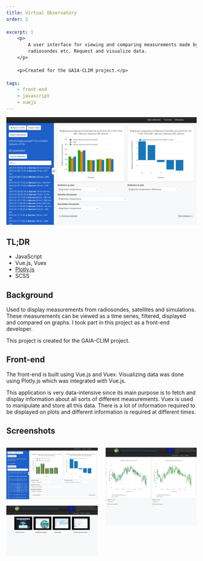 ```yaml
---
title: Virtual Observatory
order: 2

excerpt: |
    <p>
        A user interface for viewing and comparing measurements made by satellites,
        radiosondes etc. Request and visualize data.
    </p>

    <p>Created for the GAIA-CLIM project.</p>

tags:
    - front-end
    - javascript
    - vuejs
---
```


<div class="wider-than-container">

![Virtual Observatory](img/virtual-observatory.png)

</div>

## TL;DR

* JavaScript
* Vue.js, Vuex
* [Plotly.js](https://plot.ly/javascript/)
* SCSS

## Background

Used to display measurements from radiosondes, satellites and simulations. These
measurements can be viewed as a time series, filtered, displayed and compared
on graphs. I took part in this project as a front-end developer.

This project is created for the GAIA-CLIM project.

## Front-end

The front-end is built using Vue.js and Vuex. Visualizing data was done using
Plotly.js which was integrated with Vue.js.

This application is very data-intensive since its main purpose is to fetch and display
information about all sorts of different measurements. Vuex is used to manipulate and
store all this data. There is a lot of information required to be displayed on plots
and different information is required at different times.

## Screenshots

<div class="columns">
<div class="column">

![Virtual observatory](img/virtual-observatory.png)

![Tutorials page](img/virtual-observatory-tutorials.png)

</div>
<div class="column">

![Closed sidebar and large plots](img/virtual-observatory-large.png)

</div>
</div>
